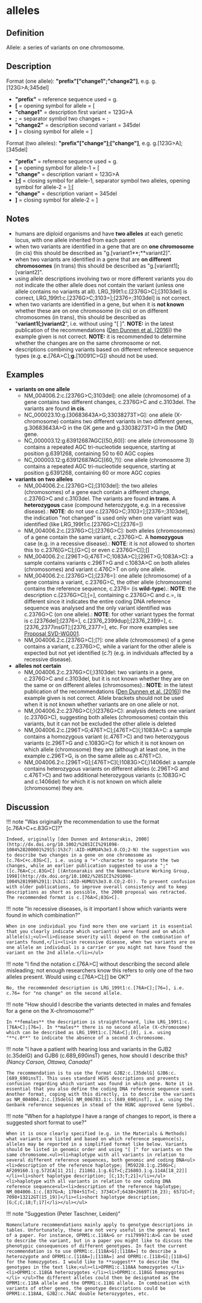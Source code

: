 # alleles

## Definition

Allele: a series of variants on one chromosome.

## Description

Format (one allele):   **"prefix"["change1";"change2"]**,  e.g. g.[123G>A;345del]

* **"prefix"**  =  reference sequence used  =  g.
* **[**  =  opening symbol for allele  =  [
* **"change1"**  =  description first variant  =  123G>A
* **;**  =  separator symbol two changes  =  ;
* **"change2"**  =  description second variant  =  345del
* **]**  =  closing symbol for allele  =  ]
 
Format (two alleles):   **"prefix"["change"];["change"]**,  e.g. g.[123G>A];[345del]

* **"prefix"**  =  reference sequence used  =  g.
* **[**  =  opening symbol for allele-1  =  [
* **"change"**  =  description variant  =  123G>A
* **];[**  =  closing symbol for allele-1, separator symbol two alleles, opening symbol for allele-2  =  ];[
* **"change"**  =  description variant  =  345del
* **]**  =  closing symbol for allele-2  =  ]
 

## Notes

* humans are diploid organisms and have **two alleles** at each genetic locus, with one allele inherited from each parent
* when two variants are identified in a gene that are on **one chromosome** (in cis) this should be described as "g.[variant1**<span class="spotlight">;</span>**variant2]".
* when two variants are identified in a gene that are **on different chromosomes** (in trans) this should be described as "g.[variant1]**<span class="spotlight">;</span>**[variant2]".
* using allele descriptions involving two or more different variants you do not indicate the other allele does not contain the variant (unless one allele contains no variants at all). LRG\_199t1:c.[2376G>C];[3103del] is correct, LRG\_199t1:c.[2376G>C;3103=];[2376=;3103del] is not correct.
* when two variants are identified in a gene, but when it is **not known** whether these are on one chromosome (in cis) or on different chromosomes (in trans), this should be described as "**variant1<span class="spotlight">(;)</span>variant2**", i.e. without using "[ ]".
**NOTE:** in the latest publication of the recommendations ([Den Dunnen et al. (2016)](http://onlinelibrary.wiley.com/doi/10.1002/humu.22981/pdf)) the example given is not correct.
**NOTE:** it is recommended to determine whether the changes are on the same chromosome or not.
* descriptions combining variants based on different reference sequence types (e.g. **<span class="spotlight">c.</span>**[76A>C];**<span class="spotlight">g.</span>**[10091C>G]) should not be used.
## Examples

* **variants on one allele**
    * NM\_004006.2:c.[2376G>C;3103del]: one allele (chromosome) of a gene contains two different changes, c.2376G>C and c.3103del. The variants are found **in cis**.
    * NC\_000023.10:g.[30683643A>G;33038273T>G]: one allele (X-chromosome) contains two different variants in two different genes, g.30683643A>G in the GK gene and g.33038273T>G in the DMD gene.
    * NC\_000003.12:g.63912687AGC[(50\_60)]: one allele (chromosome 3) contains a repeated AGC tri-nucleotide sequence, starting at position g.6391268, containing 50 to 60 AGC copies
    * NC\_000003.12:g.63912687AGC[(60_?)]: one allele (chromosome 3) contains a repeated AGC tri-nucleotide sequence, starting at position g.6391268, containing 60 or more AGC copies
* **variants on two alleles**
    * NM\_004006.2:c.[2376G>C];[3103del]: the two alleles (chromosomes) of a gene each contain a different change, c.2376G>C and c.3103del. The variants are found **in trans**. A **heterozygous** case (compound heterozygote, e.g. in a recessive disease).: **NOTE**: do not use c.[2376G>C;3103=];[2376=;3103del], the indication "not changed" is used only when one variant was identified (like LRG\_199t1:c.[2376G>C];[2376=])
    * NM\_004006.2:c.[2376G>C];[2376G>C]: both alleles (chromosomes) of a gene contain the same variant, c.2376G>C. A **homozygous** case (e.g. in a recessive disease).: **NOTE**: it is not allowed to shorten this to c.2376[G>C];[G>C] or even c.2376G>C[];[]
    * NM\_004006.2:c.[296T>G;476T>C;1083A>C];[296T>G;1083A>C]: a sample contains variants c.296T>G and c.1083A>C on both alleles (chromosomes) and variant c.476C>T on only one allele.
    * NM\_004006.2:c.[2376G>C];[2376=]: one allele (chromosome) of a gene contains a variant, c.2376G>C, the other allele (chromosome) contains the reference sequence, c.2376= (is **wild-type**).: **NOTE**: the description c.[2376G>C];[=], containing c.2376G>C and c.=, is different since it indicates the entire coding DNA reference sequence was analysed and the only variant identified was c.2376G>C (on one allele).: **NOTE**: for other variant types the format is c.[2376del];[2376=], c.[2376\_2399dup];[2376\_2399=], c.[2376\_2377insGT];[2376\_2377=], etc. For more examples see [Proposal SVD-WG001](http://varnomen.hgvs.org/consultation/SVD-WG001/).
    * NM\_004006.2:c.[2376G>C];[?]: one allele (chromosomes) of a gene contains a variant, c.2376G>C, while a variant for the other allele is expected but not yet identified (c.?) (e.g. in individuals affected by a recessive disease).
* **alleles not certain**
    * NM\_004006.2:c.2376G>C(;)3103del: two variants in a gene, c.2376G>C and c.3103del, but it is not known whether they are on the same or on different alleles (chromosomes).: **NOTE**: in the latest publication of the recommendations ([Den Dunnen et al. (2016)](http://onlinelibrary.wiley.com/doi/10.1002/humu.22981/pdf)) the example given is not correct. Allele brackets should not be used when it is not known whether variants are on one allele or not.
    * NM\_004006.2:c.2376G>C(;)(2376G>C): analysis detects one variant (c.2376G>C), suggesting both alleles (chromosomes) contain this variants, but it can not be excluded the other allele is deleted
    * NM\_004006.2:c.[296T>G;476T>C];[476T>C]\(;)1083A>C: a sample contains a homozygous variant (c.476T>C) and two heterozygous variants (c.296T>G and c.1083G>C) for which it is not known on which allele (chromosome) they are (although at least one, in the example c.296T>G, is on the same allele as c.476T>C).
    * NM\_004006.2:c.[296T>G];[476T>C]\(;)1083G>C(;)1406del: a sample contains heterozygous variants on different alleles (c.296T>G and c.476T>C) and two additional heterozygous variants (c.1083G>C and c.1406del) for which it is not known on which allele (chromosome) they are.
## Discussion

!!! note "Was originally the recommendation to use the format [c.76A>C+c.83G>C]?"

    Indeed, originally [den Dunnen and Antonarakis, 2000](http://dx.doi.org/10.1002/%28SICI%291098-1004%28200001%2915:1%3c7::AID-HUMU4%3e3.0.CO;2-N) the suggestion was to describe two changes in a gene on one chromosome as [c.76>C+c.83G>C], i.e. using a "+"-character to separate the two changes, while an earlier publication suggested to use a ";" ([c.76A>C;c.83G>C] [(Antonarakis and the Nomenclature Working Group, 1998](http://dx.doi.org/10.1002/%28SICI%291098-1004%281998%2911:1%3c1::AID-HUMU1%3e3.0.CO;2-O)). To prevent confusion with older publications, to improve overall consistency and to keep descriptions as short as possible, the 2000 proposal was retracted. The recommended format is c.[76A>C;83G>C].

!!! note "In recessive diseases, is it important I show which variants were found in which combination?"

    When in one individual you find more then one variant it is essential that you clearly indicate which variant(s) were found and on which allele(s);<ul><li>disease severity will depend on the combination of variants found,</li><li>in recessive disease, when two variants are on one allele an individual is a carrier or you might not have found the variant on the 2nd allele.</li></ul>

!!! note "I find the notation c.[76A>C] without describing the second allele misleading; not enough researchers know this refers to only one of the two alleles present. Would using c.[76A>C];[] be OK?"

    No, the recommended description is LRG_199t1:c.[76A>C];[76=], i.e. c.76= for "no change" on the second allele. 

!!! note "How should I describe the variants detected in males and females for a gene on the X-chromosome?"

    In **females** the description is straightforward, like LRG_199t1:c.[76A>C];[76=]. In **males** there is no second allele (X-chromosome) which can be described as LRG_199t1:c.[76A>C];[0], i.e. using "**c.0**" to indicate the absence of a second X-chromosome.

!!! note "I have a patient with hearing loss and variants in the GJB2 (c.35delG) and GJB6 (c.689_690insT) genes, how should I describe this? *(Nancy Carson, Ottawa, Canada)*"

    The recommendation is to use the format GJB2:c.[35delG] GJB6:c.[689_690insT]. This uses standard HGVS descriptions and prevents confusion regarding which variant was found in which gene. Note it is essential that you also define the coding DNA reference sequence used. Another format, coping with this directly, is to describe the variants as NM_004004.2:c.[35delG] NM_006783.1:c.[689_690insT], i.e. using the Genbank reference sequences in stead of the HGNC approved Gene Symbol.

!!! note "When for a haplotype I have a range of changes to report, is there a suggested short format to use?"

    When it is once clearly specified (e.g. in the Materials & Methods) what variants are listed and based on which reference sequence(s), alleles may be reported in a simplified format like below. Variants should be listed in genomic order and using "[ ]" for variants on the same chromosome.<ul><li>haplotype with all variants in relation to several different reference sequences, both genomic and coding DNA<ul><li>description of the reference haplotype; [M59228.1:g.250G>C; AF209160.1:g.572CA[11_21]; Z11861.1:g.61T>C;Z16803.1:g.114A[18_22]]</li><li>short haplotype description; [C;13;T;21]</li></ul><li>haplotype with all variants in relation to one coding DNA reference sequence<ul><li>description of the reference haplotype; NM_004006.1:c.[837G>A; 1704+51T>C; 3734C>T;6438+2669T(16_23); 6571C>T; 7098+13212GT(15_19)]</li><li>short haplotype description; [G;C;C;18;T;17]</li></ul></ul>

!!! note "Suggestion (Peter Taschner, Leiden)"

    Nomenclature recommendations mainly apply to genotype descriptions in tables. Unfortunately, these are not very useful in the general text of a paper. For instance, OPRM1:c.118A>G or rs1799971:A>G can be used to describe the variant, but in a paper you might like to discuss the phenotypic consequences of different genotypes. In fact the current recommendation is to use OPRM1:c.[118A>G];[118A=] to describe a heterozygote and OPRM1:c.[118A=];[118A=] and OPRM1:c.[118>G];[118>G] for the homozygotes. I would like to **suggest** to describe the genotypes in the text like;<ul><li>OPRM1:c.118AA homozygotes </li><li>OPRM1:c.118GA heterozygotes </li><li>OPRM1:c.118GG homozygotes </li> </ul>The different alleles could then be designated as the OPRM1:c.118A allele and the OPRM1:c.118G allele. In combination with variants of other genes, the genotype descriptions could be OPRM1:c.118AA, GJB2:c.76AC double heterozygotes, etc.
